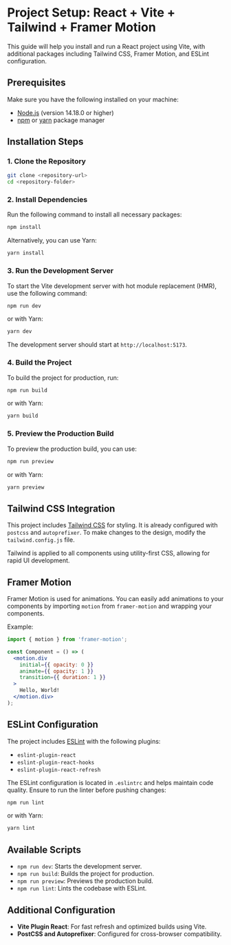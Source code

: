 # Project Setup: React + Vite + Tailwind + Framer Motion

This guide will help you install and run a React project using Vite, with additional packages including Tailwind CSS, Framer Motion, and ESLint configuration.

## Prerequisites

Make sure you have the following installed on your machine:
- [Node.js](https://nodejs.org/) (version 14.18.0 or higher)
- [npm](https://www.npmjs.com/) or [yarn](https://yarnpkg.com/) package manager

## Installation Steps

### 1. Clone the Repository
```bash
git clone <repository-url>
cd <repository-folder>
```

### 2. Install Dependencies
Run the following command to install all necessary packages:
```bash
npm install
```

Alternatively, you can use Yarn:
```bash
yarn install
```

### 3. Run the Development Server
To start the Vite development server with hot module replacement (HMR), use the following command:
```bash
npm run dev
```

or with Yarn:
```bash
yarn dev
```

The development server should start at `http://localhost:5173`.

### 4. Build the Project
To build the project for production, run:
```bash
npm run build
```

or with Yarn:
```bash
yarn build
```

### 5. Preview the Production Build
To preview the production build, you can use:
```bash
npm run preview
```

or with Yarn:
```bash
yarn preview
```

## Tailwind CSS Integration
This project includes [Tailwind CSS](https://tailwindcss.com/) for styling. It is already configured with `postcss` and `autoprefixer`. To make changes to the design, modify the `tailwind.config.js` file.

Tailwind is applied to all components using utility-first CSS, allowing for rapid UI development.

## Framer Motion
Framer Motion is used for animations. You can easily add animations to your components by importing `motion` from `framer-motion` and wrapping your components.

Example:
```jsx
import { motion } from 'framer-motion';

const Component = () => (
  <motion.div
    initial={{ opacity: 0 }}
    animate={{ opacity: 1 }}
    transition={{ duration: 1 }}
  >
    Hello, World!
  </motion.div>
);
```

## ESLint Configuration
The project includes [ESLint](https://eslint.org/) with the following plugins:
- `eslint-plugin-react`
- `eslint-plugin-react-hooks`
- `eslint-plugin-react-refresh`

The ESLint configuration is located in `.eslintrc` and helps maintain code quality. Ensure to run the linter before pushing changes:
```bash
npm run lint
```

or with Yarn:
```bash
yarn lint
```

## Available Scripts

- `npm run dev`: Starts the development server.
- `npm run build`: Builds the project for production.
- `npm run preview`: Previews the production build.
- `npm run lint`: Lints the codebase with ESLint.

## Additional Configuration
- **Vite Plugin React**: For fast refresh and optimized builds using Vite.
- **PostCSS and Autoprefixer**: Configured for cross-browser compatibility.